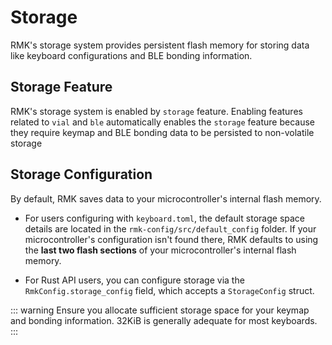 # Storage

RMK's storage system provides persistent flash memory for storing data like keyboard configurations and BLE bonding information.

## Storage Feature

RMK's storage system is enabled by `storage` feature. Enabling features related to `vial` and `ble` automatically enables the `storage` feature because they require keymap and BLE bonding data to be persisted to non-volatile storage

## Storage Configuration

By default, RMK saves data to your microcontroller's internal flash memory.

- For users configuring with `keyboard.toml`, the default storage space details are located in the `rmk-config/src/default_config` folder. If your microcontroller's configuration isn't found there, RMK defaults to using the **last two flash sections** of your microcontroller's internal flash memory.

- For Rust API users, you can configure storage via the `RmkConfig.storage_config` field, which accepts a `StorageConfig` struct.


::: warning
Ensure you allocate sufficient storage space for your keymap and bonding information. 32KiB is generally adequate for most keyboards. 
:::